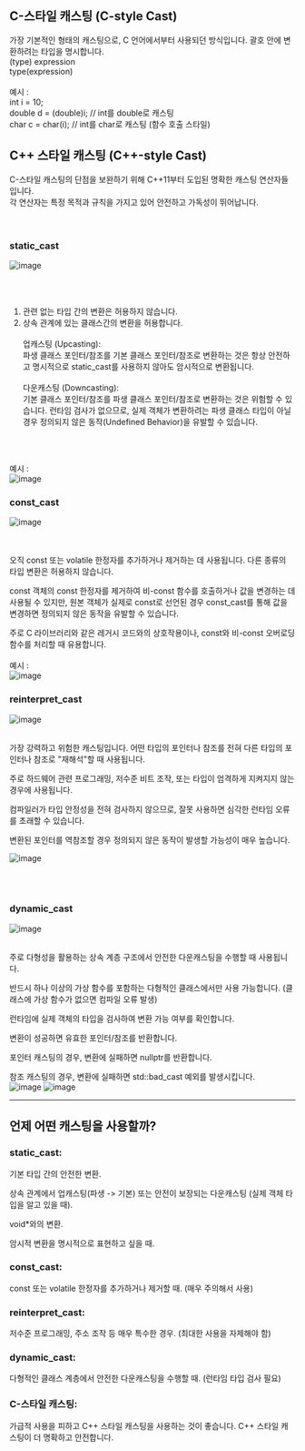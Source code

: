 ## C-스타일 캐스팅 (C-style Cast)
가장 기본적인 형태의 캐스팅으로, C 언어에서부터 사용되던 방식입니다. 괄호 안에 변환하려는 타입을 명시합니다.<br>
(type) expression <br>
type(expression)
 <br> <br>
예시 :  <br>
int i = 10; <br>
double d = (double)i; // int를 double로 캐스팅 <br>
char c = char(i);     // int를 char로 캐스팅 (함수 호출 스타일) <br>

## C++ 스타일 캐스팅 (C++-style Cast)
C-스타일 캐스팅의 단점을 보완하기 위해 C++11부터 도입된 명확한 캐스팅 연산자들입니다.  <br>
각 연산자는 특정 목적과 규칙을 가지고 있어 안전하고 가독성이 뛰어납니다. <br>
 <br> <br>
 
### static_cast <br>
![image](https://github.com/user-attachments/assets/0122b8da-333c-40b5-959e-6d9f487743a4)

   <br> <br>
1. 관련 없는 타입 간의 변환은 허용하지 않습니다.
3. 상속 관계에 있는 클래스간의 변환을 허용합니다. <br> <br>
업캐스팅 (Upcasting): <br>
파생 클래스 포인터/참조를 기본 클래스 포인터/참조로 변환하는 것은 항상
안전하고 명시적으로 static_cast를 사용하지 않아도 암시적으로 변환됩니다.
<br> <br>
다운캐스팅 (Downcasting): <br>
기본 클래스 포인터/참조를 파생 클래스 포인터/참조로 변환하는 것은 위험할 수 있습니다. 런타임 검사가 없으므로, 실제 객체가 변환하려는 파생 클래스 타입이 아닐 경우 정의되지 않은 동작(Undefined Behavior)을 유발할 수 있습니다.

<br> <br>

예시 : <br>
![image](https://github.com/user-attachments/assets/e7324c40-f929-4d90-a173-606950093af0)
<br>
### const_cast


![image](https://github.com/user-attachments/assets/36e8a0d1-f898-4454-9503-532773a691ee)

<br><br>
오직 const 또는 volatile 한정자를 추가하거나 제거하는 데 사용됩니다. 다른 종류의 타입 변환은 허용하지 않습니다.<br>

const 객체의 const 한정자를 제거하여 비-const 함수를 호출하거나 값을 변경하는 데 사용될 수 있지만, 원본 객체가 실제로 const로 선언된 경우 const_cast를 통해 값을 변경하면 정의되지 않은 동작을 유발할 수 있습니다.<br>

주로 C 라이브러리와 같은 레거시 코드와의 상호작용이나, const와 비-const 오버로딩 함수를 처리할 때 유용합니다.<br>
<br>
예시 : <br>
![image](https://github.com/user-attachments/assets/5e850d4b-2e2e-480e-afe8-b20ea8fc468e)
<br>

### reinterpret_cast <br>
![image](https://github.com/user-attachments/assets/e246ebe4-6714-4f3a-8400-2cba057fcbf0)

<br>
가장 강력하고 위험한 캐스팅입니다. 어떤 타입의 포인터나 참조를 전혀 다른 타입의 포인터나 참조로 "재해석"할 때 사용됩니다.<br>

주로 하드웨어 관련 프로그래밍, 저수준 비트 조작, 또는 타입이 엄격하게 지켜지지 않는 경우에 사용됩니다.<br>

컴파일러가 타입 안정성을 전혀 검사하지 않으므로, 잘못 사용하면 심각한 런타임 오류를 초래할 수 있습니다.<br>

변환된 포인터를 역참조할 경우 정의되지 않은 동작이 발생할 가능성이 매우 높습니다.<br>

![image](https://github.com/user-attachments/assets/f12a57f4-3f2d-4c5a-94ed-dd019c9551a7)

<br><br>

### dynamic_cast <br>
![image](https://github.com/user-attachments/assets/9f7930fb-7826-450e-a0f5-268c7dbce5e3)

<br>
주로 다형성을 활용하는 상속 계층 구조에서 안전한 다운캐스팅을 수행할 때 사용됩니다.<br>

반드시 하나 이상의 가상 함수를 포함하는 다형적인 클래스에서만 사용 가능합니다. (클래스에 가상 함수가 없으면 컴파일 오류 발생)<br>

런타임에 실제 객체의 타입을 검사하여 변환 가능 여부를 확인합니다.<br>

변환이 성공하면 유효한 포인터/참조를 반환합니다.<br>

포인터 캐스팅의 경우, 변환에 실패하면 nullptr를 반환합니다.<br>

참조 캐스팅의 경우, 변환에 실패하면 std::bad_cast 예외를 발생시킵니다.<br>
![image](https://github.com/user-attachments/assets/0786a655-94ce-45db-b4cc-483eb9e881ee)
![image](https://github.com/user-attachments/assets/e1c3534f-28ad-4800-9a58-ae41dbc624dc)


---

## 언제 어떤 캐스팅을 사용할까?

### static_cast:

기본 타입 간의 안전한 변환.

상속 관계에서 업캐스팅(파생 -> 기본) 또는 안전이 보장되는 다운캐스팅 (실제 객체 타입을 알고 있을 때).

void*와의 변환.

암시적 변환을 명시적으로 표현하고 싶을 때.

### const_cast:

const 또는 volatile 한정자를 추가하거나 제거할 때. (매우 주의해서 사용)

### reinterpret_cast:

저수준 프로그래밍, 주소 조작 등 매우 특수한 경우. (최대한 사용을 자제해야 함)

### dynamic_cast:

다형적인 클래스 계층에서 안전한 다운캐스팅을 수행할 때. (런타임 타입 검사 필요)

### C-스타일 캐스팅:

가급적 사용을 피하고 C++ 스타일 캐스팅을 사용하는 것이 좋습니다. C++ 스타일 캐스팅이 더 명확하고 안전합니다.













